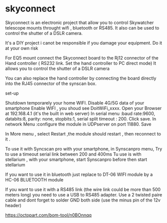 # skyconnect



Skyconnect is an electronic project that allow you to control Skywatcher telescope mounts throught wifi , bluetooth or RS485. 
It also can be used to control the shutter of a DSLR camera.

It's a DIY project i canot be responsible if you damage your equipment. Do it at your own risk


For EQ5 mount connect the Skyconnect board to the Rj12 connector of the Hand controller ( RS232 link. Set the hand controller to PC direct mode)
It allows you to control the shutter of a DSLR camera

You can also replace the hand controller by connecting the board directly into the RJ45 connector of the synscan box.

set-up

Shutdown temporarely your home WIFI.
Disable 4G/5G data of your smartphone
Enable WIFI , you shoud see DoitWiFi_xxxx.
Open your Browser at 192.168.4.1 (it's the built in web server)
In serial menu :baud rate:9600, databits:8, parity: none, stopbits:1, serial split timeout : 200. Click save.
In network Menu :configure the module in UDPserver on port 11880. Save

In More menu , select Restart ,the module should restart , then reconnect to it . 

To use it with Syncscan pro with your smartphone, in Synscanpro menu, Try to use a timeout serial link between 200 and 400ms
Tu use is with stellarium , with your smartphone, start Synscanpro before then start stellarium

If you want to use it in bluetooth just replace to DT-06 WIFI module by a HC-06 BLUETOOTH module

If you want to use it with a RS485 link (the wire link could be more than 500 meters long) you need to use a USB to RS485 adapter.
Use a 2 twisted paire cable and dont forget to solder GND both side (use the minus pin of the 12v header)

https://octopart.com/bom-tool/n0BOnnqq
